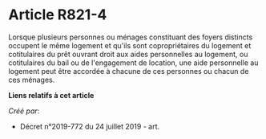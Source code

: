 # Article R821-4

Lorsque plusieurs personnes ou ménages constituant des foyers distincts occupent le même logement et qu'ils sont
copropriétaires du logement et cotitulaires du prêt ouvrant droit aux aides personnelles au logement, ou cotitulaires du bail
ou de l'engagement de location, une aide personnelle au logement peut être accordée à chacune de ces personnes ou chacun de
ces ménages.

**Liens relatifs à cet article**

_Créé par_:

  - Décret n°2019-772 du 24 juillet 2019 - art.
